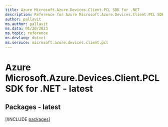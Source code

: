 ```yaml
---
title: Azure Microsoft.Azure.Devices.Client.PCL SDK for .NET
description: Reference for Azure Microsoft.Azure.Devices.Client.PCL SDK for .NET
author: pallavit
ms.author: pallavit
ms.data: 01/20/2023
ms.topic: reference
ms.devlang: dotnet
ms.service: microsoft.azure.devices.client.pcl
---
```

# Azure Microsoft.Azure.Devices.Client.PCL SDK for .NET - latest
## Packages - latest
[!INCLUDE [packages](microsoft.azure.devices.client.pcl-index.md)]